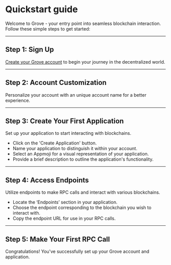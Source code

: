 # Quickstart guide

Welcome to Grove - your entry point into seamless blockchain interaction. Follow these simple steps to get started:

---

## Step 1: Sign Up
[Create your Grove account](https://portal.grove.city/api/auth/auth0?signup=true) to begin your journey in the decentralized world.


---

## Step 2: Account Customization
Personalize your account with an unique account name for a better experience.

---

## Step 3: Create Your First Application
Set up your application to start interacting with blockchains.

- Click on the 'Create Application' button.
- Name your application to distinguish it within your account.
- Select an Appmoji for a visual representation of your application.
- Provide a brief description to outline the application's functionality.

---

## Step 4: Access Endpoints
Utilize endpoints to make RPC calls and interact with various blockchains.

- Locate the ‘Endpoints’ section in your application.
- Choose the endpoint corresponding to the blockchain you wish to interact with.
- Copy the endpoint URL for use in your RPC calls.

---

## Step 5: Make Your First RPC Call
Congratulations! You've successfully set up your Grove account and application.

